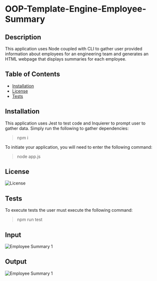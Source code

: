 # OOP-Template-Engine-Employee-Summary

## Description

This application uses Node coupled with CLI to gather user provided information about employees for an engineering team and generates an HTML webpage that displays summaries for each employee.

## Table of Contents

* [Installation](#installation)
* [License](#license)
* [Tests](#tests)

## Installation

This application uses Jest to test code and Inquierer to prompt user to gather data. Simply run the following to gather dependencies:
> npm i

To initiate your application, you will need to enter the following command:
> node app.js

## License

![License]()

## Tests

To execute tests the user must execute the following command:
> npm run test

## Input

![Employee Summary 1]()

## Output

![Employee Summary 1]()
